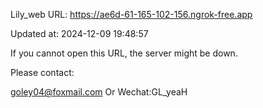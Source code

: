 Lily_web URL: https://ae6d-61-165-102-156.ngrok-free.app

Updated at: 2024-12-09 19:48:57

If you cannot open this URL, the server might be down.

Please contact: 

goley04@foxmail.com Or Wechat:GL_yeaH